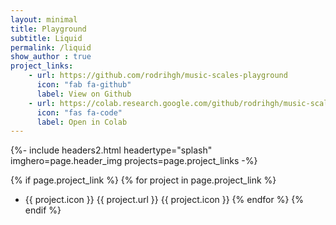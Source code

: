```yaml
---
layout: minimal
title: Playground
subtitle: Liquid 
permalink: /liquid
show_author : true
project_links:
    - url: https://github.com/rodrihgh/music-scales-playground
      icon: "fab fa-github"
      label: View on Github
    - url: https://colab.research.google.com/github/rodrihgh/music-scales-playground/blob/master/music-scales.ipynb
      icon: "fas fa-code"
      label: Open in Colab
---
```


{%- include headers2.html headertype="splash" imghero=page.header_img projects=page.project_links -%}


{% if page.project_link %}
  {% for project in page.project_link  %}
- {{ project.icon }} {{ project.url }}  {{ project.icon }}
  {% endfor %}
{% endif %}

                
<script>
EMBED_PARAMS = {};
EMBED_PARAMS.surveyID =7503581;
EMBED_PARAMS.domain ="//www.questionpro.com";
EMBED_PARAMS.src ="//www.questionpro.com/a/TakeSurvey?tt=5kP6wcDWLn0%3D";
EMBED_PARAMS.width ="100%";
EMBED_PARAMS.height = null;
EMBED_PARAMS.border = "hidden";
</script>
<div id="div_7503581" style="height: 20vh;">
</div>
<script src="//www.questionpro.com/javascript/embedsurvey.js?version=1">
</script>
            
